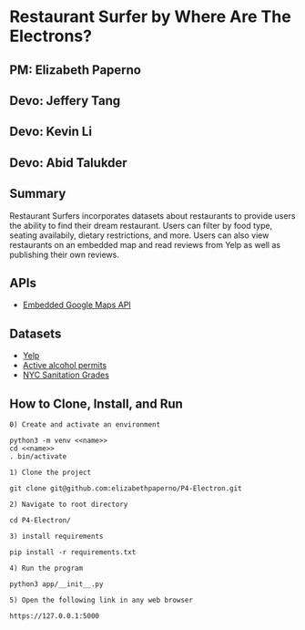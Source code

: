 #  Restaurant Surfer by Where Are The Electrons?
## PM: Elizabeth Paperno
## Devo: Jeffery Tang 
## Devo: Kevin Li
## Devo: Abid Talukder

## Summary
Restaurant Surfers incorporates datasets about restaurants to provide users the ability to find their dream restaurant. Users can filter by food type, seating availabily, dietary restrictions, and more. Users can also view restaurants on an embedded map and read reviews from Yelp as well as publishing their own reviews. 
## APIs
- [Embedded Google Maps API](https://developers.google.com/maps/documentation/embed/get-started)
## Datasets
- [Yelp](https://www.yelp.com/dataset/documentation/main)
- [Active alcohol permits](https://data.ny.gov/Economic-Development/Liquor-Authority-Current-List-of-Active-Licenses/hrvs-fxs2/data)
- [NYC Sanitation Grades](https://data.cityofnewyork.us/Health/Restaurant-Grades/gra9-xbjk/data)
## How to Clone, Install, and Run

`0) Create and activate an environment`
```
python3 -m venv <<name>>
cd <<name>>
. bin/activate
```
`1) Clone the project `
```
git clone git@github.com:elizabethpaperno/P4-Electron.git
```

`2) Navigate to root directory`

``` 
cd P4-Electron/
```
`3) install requirements`
```
pip install -r requirements.txt
```
`4) Run the program`

``` 
python3 app/__init__.py
```

`5) Open the following link in any web browser`
```
https://127.0.0.1:5000
